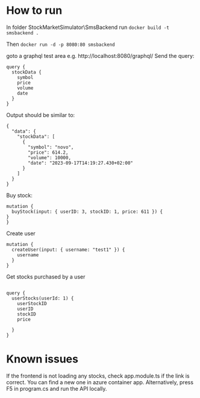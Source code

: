 # How to run
In folder StockMarketSimulator\SmsBackend run ``` docker build -t smsbackend . ```

Then ```docker run -d -p 8080:80 smsbackend ```

goto a graphql test area e.g.  http://localhost:8080/graphql/
Send the query:  

```
query {
  stockData {
    symbol
    price
    volume
    date
  }
}
```

Output should be similar to:

```
{
  "data": {
    "stockData": [
      {
        "symbol": "novo",
        "price": 614.2,
        "volume": 10000,
        "date": "2023-09-17T14:19:27.430+02:00"
      }
    ]
  }
}
```
Buy stock:
```
mutation {
  buyStock(input: { userID: 3, stockID: 1, price: 611 }) {
}
}
```

Create user

```
mutation {
  createUser(input: { username: "test1" }) {
    username
  }
}
```

Get stocks purchased by a user

```

query {
  userStocks(userId: 1) {
    userStockID
    userID
    stockID
    price

  }
}

```

# Known issues
If the frontend is not loading any stocks, check app.module.ts if the link is correct. You can find a new one in azure container app. Alternatively, press F5 in program.cs and run the API locally.